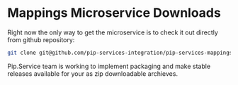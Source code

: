 # Mappings Microservice Downloads

Right now the only way to get the microservice is to check it out directly from github repository:

```bash
git clone git@github.com/pip-services-integration/pip-services-mappings-node.git
```

Pip.Service team is working to implement packaging and make stable releases available for your 
as zip downloadable archieves.